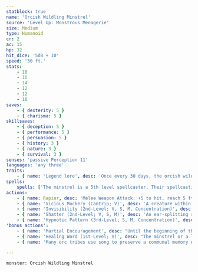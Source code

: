 ```yaml
---
statblock: true
name: 'Orcish Wildling Minstrel'
source: 'Level Up: Monstrous Menagerie'
size: Medium
type: Humanoid
cr: 2
ac: 15
hp: 32
hit_dice: '5d8 + 10'
speed: '30 ft.'
stats:
    - 10
    - 16
    - 14
    - 12
    - 12
    - 16
saves:
    - { dexterity: 5 }
    - { charisma: 5 }
skillsaves:
    - { deception: 5 }
    - { performance: 5 }
    - { persuasion: 5 }
    - { history: 3 }
    - { nature: 3 }
    - { survival: 3 }
senses: 'passive Perception 11'
languages: 'any three'
traits:
    - { name: 'Legend lore', desc: 'Once every 30 days, the orcish wilding minstrel can innately cast legend lore with no material component.' }
spells:
    spells: ['The minstrel is a 5th level spellcaster. Their spellcasting ability is Charisma (spell save DC 13, +5 to hit with spell attacks). They have the following bard spells prepared:', 'Cantrips (at will): light, mage hand, minor illusion, vicious mockery', '1st-level (4 slots): charm person, disguise self, healing word', '2nd-level (3 slots): enthrall, invisibility, shatter', '3rd-level (2 slots): hypnotic pattern, major image']
actions:
    - { name: Rapier, desc: 'Melee Weapon Attack: +5 to hit, reach 5 ft., one target. Hit: 7 (1d8 + 3) piercing damage.' }
    - { name: 'Vicious Mockery (Cantrip; V)', desc: 'A creature within 60 feet that can hear the minstrel makes a DC 14 Wisdom saving throw. On a failure, it takes 7 (2d6) psychic damage and has disadvantage on the first attack roll it makes before the end of its next turn.' }
    - { name: 'Invisibility (2nd-Level; V, S, M, Concentration)', desc: 'The minstrel or a creature they touch is invisible for 1 hour. The spell ends if the invisible creature attacks or casts a spell.' }
    - { name: 'Shatter (2nd-Level; V, S, M)', desc: 'An ear-splitting ringing sound fills a 10-foot-radius sphere emanating from a point the minstrel can see within 60 feet. Creatures in the area make a DC 14 Constitution saving throw, taking 13 (3d8) thunder damage on a failed save or half damage on a success. A creature made of stone, metal, or other inorganic material has disadvantage on its saving throw. Unattended objects in the area also take the damage.' }
    - { name: 'Hypnotic Pattern (3rd-Level; S, M, Concentration)', desc: 'A swirling pattern of light appears at a point within 120 feet. Each creature within 10 feet of the pattern that can see it makes a DC 14 Wisdom saving throw. On a failure, the creature is charmed for 1 minute. While charmed, the creature is incapacitated and its Speed is 0. The effect ends on a creature if it takes damage or if another creature uses an action to shake it out of its daze.' }
'bonus actions':
    - { name: 'Martial Encouragement', desc: "Until the beginning of the minstrel's next turn, one creature within 30 feet that can hear the minstrel deals an extra 3 (1d6) damage whenever it deals weapon damage." }
    - { name: 'Healing Word (1st-Level; V)', desc: "The minstrel or a living creature within 60 feet regains 5 (1d4 + 3) hit points. The minstrel can't cast this spell and a 1st-level or higher spell on the same turn." }
    - { name: 'Many orc tribes use song to preserve a communal memory of history, geography, and the rhythms of nature', desc: "Minstrels are the keepers of the tribes' wisdom and identity." }

---
```

```statblock
monster: Orcish Wildling Minstrel
```

